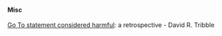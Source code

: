 #### Misc ####

[Go To statement considered harmful](http://david.tribble.com/text/goto.html): a retrospective - David R. Tribble